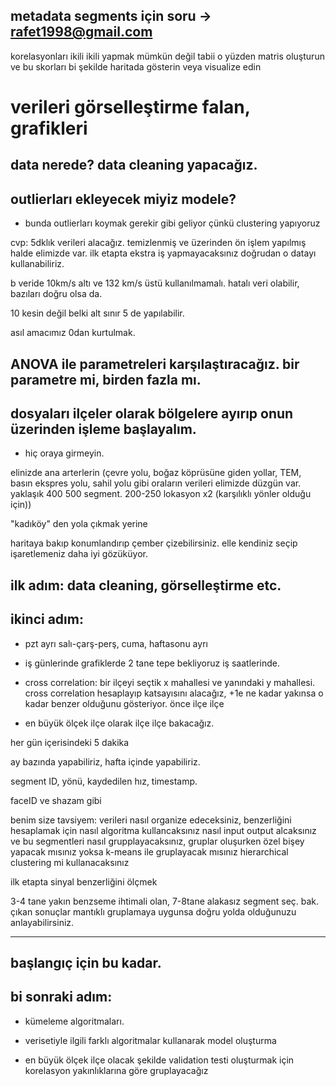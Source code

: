 metadata segments için soru -> rafet1998@gmail.com
-----------------------
korelasyonları ikili ikili yapmak mümkün değil tabii o yüzden matris oluşturun ve bu skorları bi şekilde haritada gösterin veya visualize edin

# verileri görselleştirme falan, grafikleri


## data nerede? data cleaning yapacağız.


## outlierları ekleyecek miyiz modele?
- bunda outlierları koymak gerekir gibi geliyor çünkü clustering yapıyoruz


cvp: 5dklık verileri alacağız. temizlenmiş ve üzerinden ön işlem yapılmış halde elimizde var. 
ilk etapta ekstra iş yapmayacaksınız doğrudan o datayı kullanabiliriz.



b veride 10km/s altı ve 132 km/s üstü kullanılmamalı. hatalı veri olabilir, bazıları doğru olsa da.

10 kesin değil belki alt sınır 5 de yapılabilir.


asıl amacımız 0dan kurtulmak. 



## ANOVA ile parametreleri karşılaştıracağız. bir parametre mi, birden fazla mı. 


## dosyaları ilçeler olarak bölgelere ayırıp onun üzerinden işleme başlayalım.
- hiç oraya girmeyin.




elinizde ana arterlerin (çevre yolu, boğaz köprüsüne giden yollar, TEM, basın ekspres yolu, sahil yolu gibi oraların verileri elimizde düzgün var. yaklaşık 400 500 segment. 200-250 lokasyon x2 (karşılıklı yönler olduğu için))


"kadıköy" den yola çıkmak yerine 


haritaya bakıp konumlandırıp çember çizebilirsiniz. elle kendiniz seçip işaretlemeniz daha iyi gözüküyor. 


## ilk adım: data cleaning, görselleştirme etc.

## ikinci adım: 
- pzt ayrı salı-çarş-perş, cuma, haftasonu ayrı

- iş günlerinde grafiklerde 2 tane tepe bekliyoruz iş saatlerinde. 

- cross correlation: bir ilçeyi seçtik x mahallesi ve yanındaki y mahallesi. cross correlation hesaplayıp katsayısını alacağız, +1e ne kadar yakınsa o kadar benzer olduğunu gösteriyor. önce ilçe ilçe

- en büyük ölçek ilçe olarak ilçe ilçe bakacağız. 


her gün içerisindeki 5 dakika

ay bazında yapabiliriz, hafta içinde yapabiliriz. 

segment ID, yönü, kaydedilen hız, timestamp.

faceID ve shazam gibi


benim size tavsiyem: verileri nasıl organize edeceksiniz, benzerliğini hesaplamak için nasıl algoritma kullancaksınız nasıl input output alcaksınız ve bu segmentleri nasıl grupplayacaksınız, gruplar oluşurken özel bişey yapacak mısınız yoksa k-means ile gruplayacak mısınız hierarchical clustering mi kullanacaksınız 

ilk etapta sinyal benzerliğini ölçmek

3-4 tane yakın benzseme ihtimali olan, 7-8tane alakasız segment seç. bak. çıkan sonuçlar mantıklı gruplamaya uygunsa doğru yolda olduğunuzu anlayabilirsiniz.

--------------------------


## başlangıç için bu kadar. 

## bi sonraki adım:


- kümeleme algoritmaları.

- verisetiyle ilgili farklı algoritmalar kullanarak model oluşturma 

- en büyük ölçek ilçe olacak şekilde validation testi oluşturmak için korelasyon yakınlıklarına göre gruplayacağız

